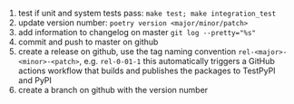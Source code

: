 1. test if unit and system tests pass: `make test; make integration_test`
2. update version number: `poetry version <major/minor/patch>`
3. add information to changelog on master `git log --pretty="%s"`
4. commit and push to master on github
5. create a release on github, use the tag naming convention `rel-<major>-<minor>-<patch>`, e.g. `rel-0-01-1`
   this automatically triggers a GitHub actions workflow that builds and publishes the packages to TestPyPI and PyPI
6. create a branch on github with the version number
